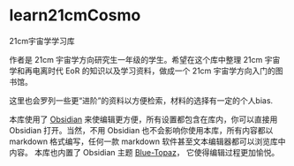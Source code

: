 # learn21cmCosmo
 21cm宇宙学学习库

作者是 21cm 宇宙学方向研究生一年级的学生。希望在这个库中整理 21cm 宇宙学和再电离时代 EoR 的知识以及学习资料，做成一个 21cm 宇宙学方向入门的图书馆。

这里也会罗列一些更“进阶”的资料以方便检索，材料的选择有一定的个人bias.


本库使用了 [Obsidian](https://obsidian.md) 来使编辑更方便，所有设置都包含在库内，你可以直接用 Obsidian 打开。当然，不用 Obsidian 也不会影响你使用本库，所有内容都以 markdown 格式编写，任何一款 markdown 软件甚至文本编辑器都可以浏览库中内容。
本库也内置了 Obsidian 主题 [Blue-Topaz](https://github.com/whyt-byte/Blue-Topaz_Obsidian-css)，  它使得编辑过程更加愉悦。